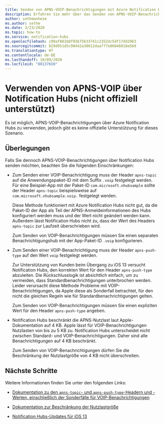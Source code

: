 ```yaml
---
title: Senden von APNS-VOIP-Benachrichtigungen mit Azure Notification Hubs
description: Erfahren Sie mehr über das Senden von APNS-VOIP-Benachrichtigungen über Azure Notification Hubs (nicht offiziell unterstützt).
author: sethmanheim
ms.author: sethm
ms.date: 3/23/2020
ms.topic: how-to
ms.service: notification-hubs
ms.openlocfilehash: c99af881b8f93b75633741c2352dc5df17dd2963
ms.sourcegitcommit: 829d951d5c90442a38012daaf77e86046018e5b9
ms.translationtype: HT
ms.contentlocale: de-DE
ms.lasthandoff: 10/09/2020
ms.locfileid: "80137650"
---
```

# <a name="use-apns-voip-through-notification-hubs-not-officially-supported"></a>Verwenden von APNS-VOIP über Notification Hubs (nicht offiziell unterstützt)

Es ist möglich, APNS-VOIP-Benachrichtigungen über Azure Notification Hubs zu verwenden, jedoch gibt es keine offizielle Unterstützung für dieses Szenario.

## <a name="considerations"></a>Überlegungen

Falls Sie dennoch APNS-VOIP-Benachrichtigungen über Notification Hubs senden möchten, beachten Sie die folgenden Einschränkungen:

- Zum Senden einer VOIP-Benachrichtigung muss der Header `apns-topic` auf die Anwendungspaket-ID mit dem Suffix `.voip` festgelegt werden. Für eine Beispiel-App mit der Paket-ID `com.microsoft.nhubsample` sollte der Header `apns-topic` beispielsweise auf `com.microsoft.nhubsample.voip.` festgelegt werden.

   Diese Methode funktioniert mit Azure Notification Hubs nicht gut, da die Paket-ID der App als Teil der APNS-Anmeldeinformationen des Hubs konfiguriert werden muss und der Wert nicht geändert werden kann. Außerdem lässt Notification Hubs nicht zu, dass der Wert des Headers `apns-topic` zur Laufzeit überschrieben wird.

   Zum Senden von VOIP-Benachrichtigungen müssen Sie einen separaten Benachrichtigungshub mit der App-Paket-ID `.voip` konfigurieren.

- Zum Senden einer VOIP-Benachrichtigung muss der Header `apns-push-type` auf den Wert `voip` festgelegt werden.

   Zur Unterstützung von Kunden beim Übergang zu iOS 13 versucht Notification Hubs, den korrekten Wert für den Header `apns-push-type` abzuleiten. Die Rückschlusslogik ist absichtlich einfach, um zu vermeiden, dass Standardbenachrichtigungen unterbrochen werden. Leider verursacht diese Methode Probleme mit VOIP-Benachrichtigungen, da Apple diese als Sonderfall betrachtet, für den nicht die gleichen Regeln wie für Standardbenachrichtigungen gelten.

   Zum Senden von VOIP-Benachrichtigungen müssen Sie einen expliziten Wert für den Header `apns-push-type` angeben.

- Notification Hubs beschränkt die APNS-Nutzlast laut Apple-Dokumentation auf 4 KB. Apple lässt für VOIP-Benachrichtigungen Nutzlasten von bis zu 5 KB zu. Notification Hubs unterscheidet nicht zwischen Standard- und VOIP-Benachrichtigungen. Daher sind alle Benachrichtigungen auf 4 KB beschränkt.

   Zum Senden von VOIP-Benachrichtigungen dürfen Sie die Beschränkung der Nutzlastgröße von 4 KB nicht überschreiten.

## <a name="next-steps"></a>Nächste Schritte

Weitere Informationen finden Sie unter den folgenden Links:

- [Dokumentation zu den `apns-topic`- und `apns-push-type`-Headern und -Werten, einschließlich der Sonderfälle für VOIP-Benachrichtigungen](https://developer.apple.com/documentation/usernotifications/setting_up_a_remote_notification_server/sending_notification_requests_to_apns)

- [Dokumentation zur Beschränkung der Nutzlastgröße](https://developer.apple.com/documentation/usernotifications/setting_up_a_remote_notification_server/generating_a_remote_notification)

- [Notification Hubs-Updates für iOS 13](push-notification-updates-ios-13.md#apns-push-type)
